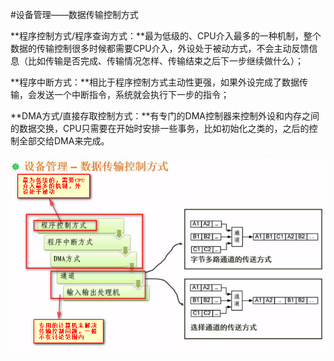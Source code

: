 #设备管理——数据传输控制方式

**程序控制方式/程序查询方式：**最为低级的、CPU介入最多的一种机制，整个数据的传输控制很多时候都需要CPU介入，外设处于被动方式，不会主动反馈信息（比如传输是否完成、传输情况怎样、传输结束之后下一步继续做什么）；

**程序中断方式：**相比于程序控制方式主动性更强，如果外设完成了数据传输，会发送一个中断指令，系统就会执行下一步的指令；

**DMA方式/直接存取控制方式：**有专门的DMA控制器来控制外设和内存之间的数据交换，CPU只需要在开始时安排一些事务，比如初始化之类的，之后的控制全部交给DMA来完成。

![](/imgs/1.3.15-1设备管理-数据传输控制方式.png)

